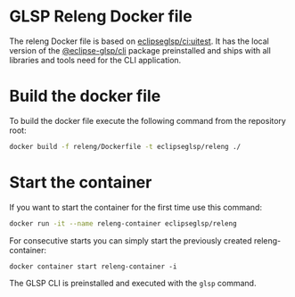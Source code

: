 # GLSP Releng Docker file

The releng Docker file is based on [eclipseglsp/ci:uitest](../docker/ci/uitest/Dockerfile).
It has the local version of the [@eclipse-glsp/cli](../dev-packages/cli/) package preinstalled and ships with all libraries and tools need for the CLI application.

# Build the docker file

To build the docker file execute the following command from the repository root:

```bash
docker build -f releng/Dockerfile -t eclipseglsp/releng ./
```

# Start the container

If you want to start the container for the first time use this command:

```bash
docker run -it --name releng-container eclipseglsp/releng
```

For consecutive starts you can simply start the previously created releng-container:

```
docker container start releng-container -i
```

The GLSP CLI is preinstalled and executed with the `glsp` command.

